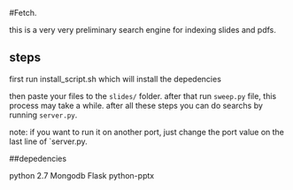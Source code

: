 #Fetch.

this is a very very preliminary search engine for indexing slides and pdfs.

## steps

first run install_script.sh which will install the depedencies

then paste your files to the `slides/` folder. after that run `sweep.py` file, this process may take a while. after all these steps you can do searchs by running `server.py`.

note: if you want to run it on another port, just change the port value on the last line of `server.py.

##depedencies

python 2.7
Mongodb
Flask
python-pptx
